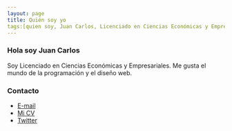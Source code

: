 ```yaml
---
layout: page
title: Quién soy yo
tags:[quien soy, Juan Carlos, Licenciado en Ciencias Económicas y Empresariales]
---
```

### Hola soy Juan Carlos 
Soy Licenciado en Ciencias Económicas y Empresariales.
Me gusta el mundo de la programación y el diseño web.

### Contacto
* [E-mail](mailto:ejemplo@ejemplo.com)
* [Mi CV](https://drive.google.com/file/d/pruebaxxxxxxxxxxx/view?usp=sharing)
* [Twitter](https://twitter.com/intent/tweet?text=%40AQUÍELNOMBRE)


